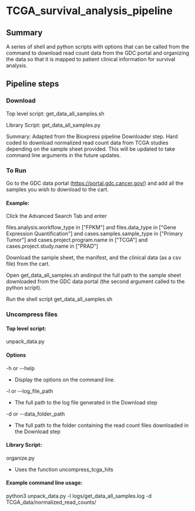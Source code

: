 # TCGA_survival_analysis_pipeline

## Summary
A series of shell and python scripts with options that can be called from the command to download read count data from the GDC portal and organizing the data so that it is mapped to patient clinical information for survival analysis.


## Pipeline steps

### Download

Top level script: get_data_all_samples.sh

Library Script: get_data_all_samples.py

Summary: Adapted from the Bioxpress pipeline Downloader step. Hard coded to download normalized read count data from TCGA studies depending on the sample sheet provided. This will be updated to take command line arguments in the future updates.

### To Run
Go to the GDC data portal (https://portal.gdc.cancer.gov/) and add all the samples you wish to download to the cart. 

#### Example: 
Click the Advanced Search Tab and enter

files.analysis.workflow_type in ["FPKM"]  and files.data_type in ["Gene Expression Quantification"] and cases.samples.sample_type in ["Primary Tumor"] and cases.project.program.name in ["TCGA"] and cases.project.study.name in ["PRAD"]

Download the sample sheet, the manifest, and the clinical data (as a csv file) from the cart. 

Open get_data_all_samples.sh andinput the full path to the sample sheet downloaded from the GDC data portal (the second argument called to the python script).

Run the shell script get_data_all_samples.sh

### Uncompress files

#### Top level script: 
unpack_data.py

#### Options
-h or --help 
  - Display the options on the command line. 
  
-l or --log_file_path
  - The full path to the log file generated in the Download step
  
-d or --data_folder_path
  - The full path to the folder containing the read count files downloaded in the Download step
  
#### Library Script: 
organize.py
- Uses the function uncompress_tcga_hits

#### Example command line usage: 

python3 unpack_data.py -l logs/get_data_all_samples.log -d TCGA_data/normalized_read_counts/




